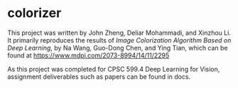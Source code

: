 # colorizer
This project was written by John Zheng, Deliar Mohammadi, and Xinzhou Li. It primarily reproduces the results of *Image Colorization Algorithm Based on Deep Learning*, by Na Wang, Guo-Dong Chen, and Ying Tian, which can be found at https://www.mdpi.com/2073-8994/14/11/2295

As this project was completed for CPSC 599.4 Deep Learning for Vision, assignment deliverables such as papers can be found in docs. 

